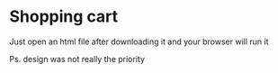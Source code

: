 # Shopping cart

Just open an html file after downloading it and your browser will run it

Ps. design was not really the priority
